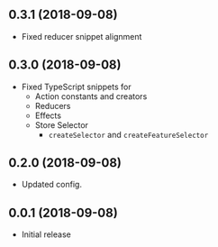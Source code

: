 <a name="0.3.1"></a>

## 0.3.1 (2018-09-08)

* Fixed reducer snippet alignment

<a name="0.3.0"></a>

## 0.3.0 (2018-09-08)

* Fixed TypeScript snippets for
  * Action constants and creators
  * Reducers
  * Effects 
  * Store Selector
    * `createSelector` and `createFeatureSelector`

<a name="0.2.0"></a>

## 0.2.0 (2018-09-08)

- Updated config.

<a name="0.0.1"></a>

## 0.0.1 (2018-09-08)

- Initial release
